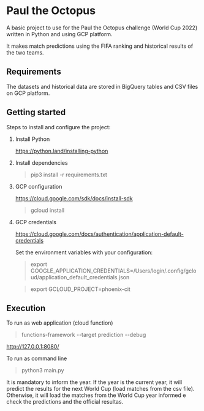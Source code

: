 # Paul the Octopus

A basic project to use for the Paul the Octopus challenge (World Cup 2022) written in Python and using GCP platform. 

It makes match predictions using the FIFA ranking and historical results of the two teams. 


## Requirements

The datasets and historical data are stored in BigQuery tables and CSV files on GCP platform. 


## Getting started

Steps to install and configure the project:

1) Install Python

    https://python.land/installing-python


2) Install dependencies

   > pip3 install -r requirements.txt

3) GCP configuration

    https://cloud.google.com/sdk/docs/install-sdk

    > gcloud install
   
4) GCP credentials

    https://cloud.google.com/docs/authentication/application-default-credentials

    Set the environment variables with your configuration:
    
    > export GOOGLE_APPLICATION_CREDENTIALS=/Users/login/.config/gcloud/application_default_credentials.json

    > export GCLOUD_PROJECT=phoenix-cit


## Execution

   To run as web application (cloud function)
   > functions-framework --target prediction --debug

   http://127.0.0.1:8080/
   
   To run as command line
   > python3 main.py <year>

   It is mandatory to inform the year. If the year is the current year, it will predict the results for the next World Cup (load matches from the csv file). 
   Otherwise, it will load the matches from the World Cup year informed e check the predictions and the official resultas.
       
